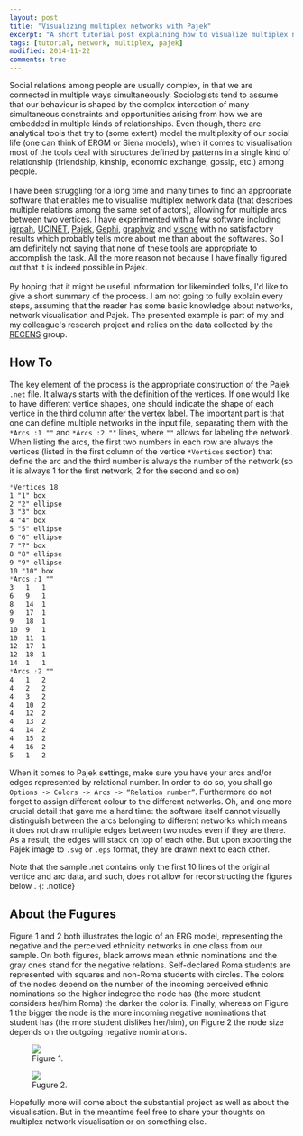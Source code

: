 ```yaml
---
layout: post
title: "Visualizing multiplex networks with Pajek"
excerpt: "A short tutorial post explaining how to visualize multiplex networks with Pajek"
tags: [tutorial, network, multiplex, pajek]
modified: 2014-11-22
comments: true
---
```


Social relations among people are usually complex, in that we are connected in multiple ways simultaneously. Sociologists tend to assume that our behaviour is shaped by the complex interaction of many simultaneous constraints and opportunities arising from how we are embedded in multiple kinds of relationships. Even though, there are analytical tools that try to (some extent) model the multiplexity of our social life (one can think of ERGM or Siena models), when it comes to visualisation most of the tools deal with structures defined by patterns in a single kind of relationship (friendship, kinship, economic exchange, gossip, etc.) among people.
<br><br>
I have been struggling for a long time and many times to find an appropriate software that enables me to visualise multiplex network data (that describes multiple relations among the same set of actors), allowing for multiple arcs between two vertices. I have experimented with a few software including [igrpah](http://igraph.org), [UCINET](https://sites.google.com/site/ucinetsoftware/home), [Pajek](http://pajek.imfm.si/doku.php?id=pajek), [Gephi](http://gephi.github.io), [graphviz](http://www.graphviz.org) and [visone](http://visone.info) with no satisfactory results which probably tells more about me than about the softwares. So I am definitely not saying that none of these tools are appropriate to accomplish the task. All the more reason not because I have finally figured out that it is indeed possible in Pajek.
<br><br>
By hoping that it might be useful information for likeminded folks, I'd like to give a short summary of the process. I am not going to fully explain every steps, assuming that the reader has some basic knowledge about networks, network visualisation and Pajek. The presented example is part of my and my colleague's research project and relies on the data collected by the [RECENS](http://recens.tk.mta.hu/en) group.

## How To

The key element of the process is the appropriate construction of the Pajek `.net` file. It always starts with the definition of the vertices. If one would like to have different vertice shapes, one should indicate the shape of each vertice in the third column after the vertex label. The important part is that one can define multiple networks in the input file, separating them with the `*Arcs :1 ""` and `*Arcs :2 ""` lines, where `""` allows for labeling the network. When listing the arcs, the first two numbers in each row are always the vertices (listed in the first column of the vertice `*Vertices` section) that define the arc and the third number is always the number of the network (so it is always 1 for the first network, 2 for the second and so on)

~~~ css
*Vertices 18
1 "1" box
2 "2" ellipse
3 "3" box
4 "4" box
5 "5" ellipse
6 "6" ellipse
7 "7" box
8 "8" ellipse
9 "9" ellipse
10 "10" box
*Arcs :1 ""
3	1	1
6	9	1
8	14	1
9	17	1
9	18	1
10	9	1
10	11	1
12	17	1
12	18	1
14	1	1
*Arcs :2 ""
4	1	2
4	2	2
4	3	2
4	10	2
4	12	2
4	13	2
4	14	2
4	15	2
4	16	2
5	1	2
~~~

When it comes to Pajek settings, make sure you have your arcs and/or edges represented by relational number. In order to do so, you shall go `Options -> Colors -> Arcs -> “Relation number”`. Furthermore do not forget to assign different colour to the different networks. Oh, and one more crucial detail that gave me a hard time: the software itself cannot visually distinguish between the arcs belonging to different networks which means it does not draw multiple edges between two nodes even if they are there. As a result, the edges will stack on top of each othe. But upon exporting the Pajek image to `.svg` or `.eps` format, they are drawn next to each other.

<i class="fa fa-info-circle"></i> Note that the sample .net contains only the first 10 lines of the original vertice and arc data, and such, does not allow for reconstructing the figures below .
{: .notice}

## About the Fugures

Figure 1 and 2 both illustrates the logic of an ERG model, representing the negative and the perceived ethnicity networks in one class from our sample. On both figures, black arrows mean ethnic nominations and the gray ones stand for the negative relations. Self-declared Roma students are represented with squares and non-Roma students with circles. The colors of the nodes depend on the number of the incoming perceived ethnic nominations so the higher indegree the node has (the more student considers her/him Roma) the darker the color is. Finally, whereas on Figure 1 the bigger the node is the more incoming negative nominations that student has (the more student dislikes her/him), on Figure 2 the node size depends on the outgoing negative nominations.

<figure>
<img src="/images/multiplex1.svg">
<figcaption>Figure 1.</figcaption>
</figure>

<figure>
<img src="/images/multiplex2.svg">
<figcaption>Fugure 2.</figcaption>
</figure>

Hopefully more will come about the substantial project as well as about the visualisation. But in the meantime feel free to share your thoughts on multiplex network visualisation or on something else.
